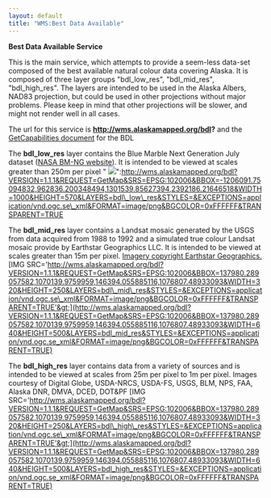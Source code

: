 ```yaml
---
layout: default
title: "WMS:Best Data Available"
---
```


**Best Data Available Service**

This is the main service, which attempts to provide a seem-less data-set composed of the best available natural colour data covering Alaska. It is composed of three layer groups "bdl\_low\_res", "bdl\_mid\_res", "bdl\_high\_res". The layers are intended to be used in the Alaska Albers, NAD83 projection, but could be used in other projections without major problems. Please keep in mind that other projections will be slower, and might not render well in all cases.

The url for this service is **http://wms.alaskamapped.org/bdl?**
and the [GetCapabilities document](http://wms.alaskamapped.org/bdl?SERVICE=WMS&VERSION=1.1.1&REQUEST=GetCapabilities) for the BDL

The **bdl\_low\_res** layer contains the Blue Marble Next Generation July dataset ([NASA BM-NG website](http://www.nasa.gov/vision/earth/features/blue_marble.html)). It is intended to be viewed at scales greater than 250m per pixel
" <img src='http://wms.alaskamapped.org/bdl?VERSION=1.1.1&REQUEST=GetMap&SRS=EPSG:102006&BBOX=-1206091.75094832,962836.200348494,1301539.85627394,2392186.21646518&WIDTH=320&HEIGHT=250&LAYERS=bdl_low_res&STYLES=&EXCEPTIONS=application/vnd.ogc.se_xml&FORMAT=image/png&BGCOLOR=0xFFFFFF&TRANSPARENT=TRUE' >":http://wms.alaskamapped.org/bdl?VERSION=1.1.1&REQUEST=GetMap&SRS=EPSG:102006&BBOX=-1206091.75094832,962836.200348494,1301539.85627394,2392186.21646518&WIDTH=1000&HEIGHT=570&LAYERS=bdl\_low\_res&STYLES=&EXCEPTIONS=application/vnd.ogc.se\_xml&FORMAT=image/png&BGCOLOR=0xFFFFFF&TRANSPARENT=TRUE

The **bdl\_mid\_res** layer contains a Landsat mosaic generated by the USGS from data acquired from 1988 to 1992 and a simulated true colour Landsat mosaic provide by Earthstar Geographics LLC. It is intended to be viewed at scales greater than 15m per pixel. [Imagery copyright Earthstar Geographics.](http://www.terracolor.net)
<span style="text-align:left;">[IMG SRC='http://wms.alaskamapped.org/bdl?VERSION=1.1.1&REQUEST=GetMap&SRS=EPSG:102006&BBOX=137980.289057582,1070139.9759959,146394.055885116,1076807.48933093&WIDTH=320&HEIGHT=250&LAYERS=bdl\_mid\_res&STYLES=&EXCEPTIONS=application/vnd.ogc.se\_xml&FORMAT=image/png&BGCOLOR=0xFFFFFF&TRANSPARENT=TRUE'&gt;](http://wms.alaskamapped.org/bdl?VERSION=1.1.1&REQUEST=GetMap&SRS=EPSG:102006&BBOX=137980.289057582,1070139.9759959,146394.055885116,1076807.48933093&WIDTH=640&HEIGHT=500&LAYERS=bdl_mid_res&STYLES=&EXCEPTIONS=application/vnd.ogc.se_xml&FORMAT=image/png&BGCOLOR=0xFFFFFF&TRANSPARENT=TRUE)</span>

The **bdl\_high\_res** layer contains data from a variety of sources and is intended to be viewed at scales from 25m per pixel to 1m per pixel. Images courtesy of Digital Globe, USDA-NRCS, USDA-FS, USGS, BLM, NPS, FAA, Alaska DNR, DMVA, DCED, DOT&PF
<span style="text-align:left;">[IMG SRC='http://wms.alaskamapped.org/bdl?VERSION=1.1.1&REQUEST=GetMap&SRS=EPSG:102006&BBOX=137980.289057582,1070139.9759959,146394.055885116,1076807.48933093&WIDTH=320&HEIGHT=250&LAYERS=bdl\_high\_res&STYLES=&EXCEPTIONS=application/vnd.ogc.se\_xml&FORMAT=image/png&BGCOLOR=0xFFFFFF&TRANSPARENT=TRUE'&gt;](http://wms.alaskamapped.org/bdl?VERSION=1.1.1&REQUEST=GetMap&SRS=EPSG:102006&BBOX=137980.289057582,1070139.9759959,146394.055885116,1076807.48933093&WIDTH=640&HEIGHT=500&LAYERS=bdl_high_res&STYLES=&EXCEPTIONS=application/vnd.ogc.se_xml&FORMAT=image/png&BGCOLOR=0xFFFFFF&TRANSPARENT=TRUE)</span>
